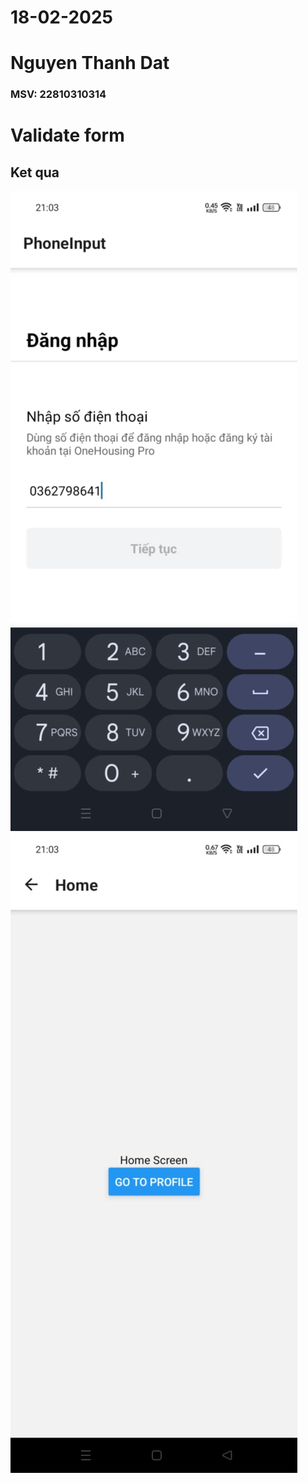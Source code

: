 # 18-02-2025
# Nguyen Thanh Dat
### MSV: 22810310314
#  Validate form
## Ket qua

![anh1](anh1.jpg)
![anh2](anh2.jpg)
